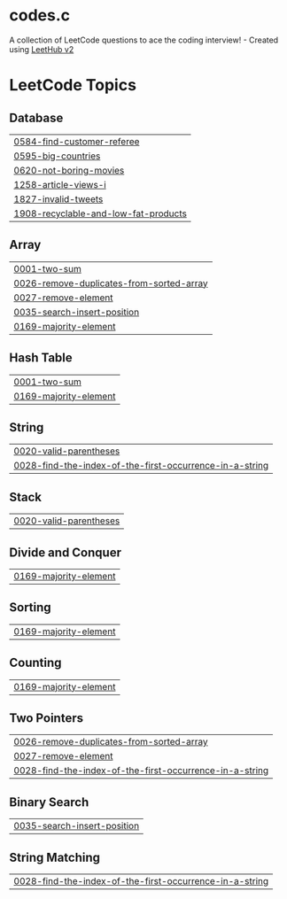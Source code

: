 # codes.c
A collection of LeetCode questions to ace the coding interview! - Created using [LeetHub v2](https://github.com/arunbhardwaj/LeetHub-2.0)

<!---LeetCode Topics Start-->
# LeetCode Topics
## Database
|  |
| ------- |
| [0584-find-customer-referee](https://github.com/SuhasiniSingh535/codes.c/tree/master/0584-find-customer-referee) |
| [0595-big-countries](https://github.com/SuhasiniSingh535/codes.c/tree/master/0595-big-countries) |
| [0620-not-boring-movies](https://github.com/SuhasiniSingh535/codes.c/tree/master/0620-not-boring-movies) |
| [1258-article-views-i](https://github.com/SuhasiniSingh535/codes.c/tree/master/1258-article-views-i) |
| [1827-invalid-tweets](https://github.com/SuhasiniSingh535/codes.c/tree/master/1827-invalid-tweets) |
| [1908-recyclable-and-low-fat-products](https://github.com/SuhasiniSingh535/codes.c/tree/master/1908-recyclable-and-low-fat-products) |
## Array
|  |
| ------- |
| [0001-two-sum](https://github.com/SuhasiniSingh535/codes.c/tree/master/0001-two-sum) |
| [0026-remove-duplicates-from-sorted-array](https://github.com/SuhasiniSingh535/codes.c/tree/master/0026-remove-duplicates-from-sorted-array) |
| [0027-remove-element](https://github.com/SuhasiniSingh535/codes.c/tree/master/0027-remove-element) |
| [0035-search-insert-position](https://github.com/SuhasiniSingh535/codes.c/tree/master/0035-search-insert-position) |
| [0169-majority-element](https://github.com/SuhasiniSingh535/codes.c/tree/master/0169-majority-element) |
## Hash Table
|  |
| ------- |
| [0001-two-sum](https://github.com/SuhasiniSingh535/codes.c/tree/master/0001-two-sum) |
| [0169-majority-element](https://github.com/SuhasiniSingh535/codes.c/tree/master/0169-majority-element) |
## String
|  |
| ------- |
| [0020-valid-parentheses](https://github.com/SuhasiniSingh535/codes.c/tree/master/0020-valid-parentheses) |
| [0028-find-the-index-of-the-first-occurrence-in-a-string](https://github.com/SuhasiniSingh535/codes.c/tree/master/0028-find-the-index-of-the-first-occurrence-in-a-string) |
## Stack
|  |
| ------- |
| [0020-valid-parentheses](https://github.com/SuhasiniSingh535/codes.c/tree/master/0020-valid-parentheses) |
## Divide and Conquer
|  |
| ------- |
| [0169-majority-element](https://github.com/SuhasiniSingh535/codes.c/tree/master/0169-majority-element) |
## Sorting
|  |
| ------- |
| [0169-majority-element](https://github.com/SuhasiniSingh535/codes.c/tree/master/0169-majority-element) |
## Counting
|  |
| ------- |
| [0169-majority-element](https://github.com/SuhasiniSingh535/codes.c/tree/master/0169-majority-element) |
## Two Pointers
|  |
| ------- |
| [0026-remove-duplicates-from-sorted-array](https://github.com/SuhasiniSingh535/codes.c/tree/master/0026-remove-duplicates-from-sorted-array) |
| [0027-remove-element](https://github.com/SuhasiniSingh535/codes.c/tree/master/0027-remove-element) |
| [0028-find-the-index-of-the-first-occurrence-in-a-string](https://github.com/SuhasiniSingh535/codes.c/tree/master/0028-find-the-index-of-the-first-occurrence-in-a-string) |
## Binary Search
|  |
| ------- |
| [0035-search-insert-position](https://github.com/SuhasiniSingh535/codes.c/tree/master/0035-search-insert-position) |
## String Matching
|  |
| ------- |
| [0028-find-the-index-of-the-first-occurrence-in-a-string](https://github.com/SuhasiniSingh535/codes.c/tree/master/0028-find-the-index-of-the-first-occurrence-in-a-string) |
<!---LeetCode Topics End-->